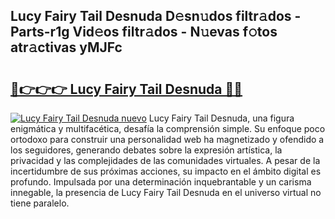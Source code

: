 ## Lucy Fairy Tail Desnuda D𝚎sn𝚞dos filtr𝚊dos - Parts-r1g Vid𝚎os filtr𝚊dos - N𝚞evas f𝚘tos atr𝚊ctivas yMJFc

# <h2><a href="http://mb4ckg8.tromn.icu/?c=Lucy+Fairy+Tail+Desnuda">🔗👉👉👉 Lucy Fairy Tail Desnuda 🔗🔗</a></h2>

[![Lucy Fairy Tail Desnuda nuevo](https://i.imgur.com/pEAQMta.gif)](http://mb4ckg8.tromn.icu/?c=Lucy+Fairy+Tail+Desnuda)
Lucy Fairy Tail Desnuda, una figura enigmática y multifacética, desafía la comprensión simple. Su enfoque poco ortodoxo para construir una personalidad web ha magnetizado y ofendido a los seguidores, generando debates sobre la expresión artística, la privacidad y las complejidades de las comunidades virtuales. A pesar de la incertidumbre de sus próximas acciones, su impacto en el ámbito digital es profundo. Impulsada por una determinación inquebrantable y un carisma innegable, la presencia de Lucy Fairy Tail Desnuda en el universo virtual no tiene paralelo.
